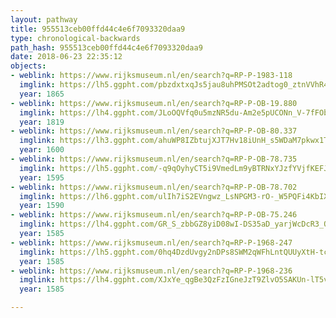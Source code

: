 ```yaml
---
layout: pathway
title: 955513ceb00ffd44c4e6f7093320daa9
type: chronological-backwards
path_hash: 955513ceb00ffd44c4e6f7093320daa9
date: 2018-06-23 22:35:12
objects:
- weblink: https://www.rijksmuseum.nl/en/search?q=RP-P-1983-118
  imglink: https://lh5.ggpht.com/pbzdxtxqJs5jau8uhPMSOt2adtog0_ztnVVhR4IYrUTfKVJSN-W8WzB_0NLYZs74rhkAHAp-7fP_BJJwBpn9XU9VdQ=s200
  year: 1865
- weblink: https://www.rijksmuseum.nl/en/search?q=RP-P-OB-19.880
  imglink: https://lh4.ggpht.com/JLoOQVfq0u5mzNR5du-Am2e5pUCONn_V-7fFObtpITMZJje8lJkn2Q5ODDwa3qY0KabDd8s3l3t41xWQ-vQf--R7N0Mg=s200
  year: 1819
- weblink: https://www.rijksmuseum.nl/en/search?q=RP-P-OB-80.337
  imglink: https://lh3.ggpht.com/ahuWP8IZbtujXJT7Hv18iUnH_s5WDaM7pkwx1TF8IvzUZr6YeYwSHkJOxZ8Tvp80WU_moKn31_zUBsTMDGLf6RR3ckM=s200
  year: 1600
- weblink: https://www.rijksmuseum.nl/en/search?q=RP-P-OB-78.735
  imglink: https://lh5.ggpht.com/-q9qOyhyCT5i9VmedLm9yBTRNxYJzfYVjfKEFJbPUtEbO22SvM3J26cDfMLAUibghG1-4uAVEmOqJGlwgFDh0RGoFwsw=s200
  year: 1595
- weblink: https://www.rijksmuseum.nl/en/search?q=RP-P-OB-78.702
  imglink: https://lh6.ggpht.com/ulIh7iS2EVngwz_LsNPGM3-rO-_W5PQFi4KbIXnUzFyIfBS12J514Qj_YoOznA_7zEHbuXM8sNhEwr2WxKZPSHqcIw=s200
  year: 1590
- weblink: https://www.rijksmuseum.nl/en/search?q=RP-P-OB-75.246
  imglink: https://lh4.ggpht.com/GR_S_zbbGZ8yiD08wI-DS35aD_yarjWcDcR3_OxZVZ7cWpwfVQXd4CGUJt9XsO6gO1z0KkPPMixYfKVd8n0TN8gUeM8=s200
  year: 1585
- weblink: https://www.rijksmuseum.nl/en/search?q=RP-P-1968-247
  imglink: https://lh5.ggpht.com/0hq4DzdUvgy2nDPs8SWM2qWFhLntQUUyXtH-tczLDp9oLPq-3q44OGUmf6Zzitn_d-CvDHac5JA-jhZ2D6-f_t8lnSs=s200
  year: 1585
- weblink: https://www.rijksmuseum.nl/en/search?q=RP-P-1968-236
  imglink: https://lh4.ggpht.com/XJxYe_qgBe3QzFzIGneJzT9ZlvO5SAKUn-lT5vXclY5_5715nOsWQQi_bRICcT52lqztGob8OAcoLWOnkHPFz2-dk1Q=s200
  year: 1585

---
```

